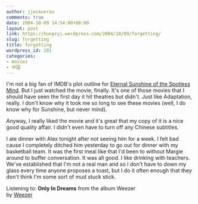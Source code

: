 ```yaml
---
author: jjackunrau
comments: true
date: 2004-10-09 14:54:00+00:00
layout: post
link: https://hungryj.wordpress.com/2004/10/09/forgetting/
slug: forgetting
title: forgetting
wordpress_id: 281
categories:
- movies
- 中国
---
```


I'm not a big fan of IMDB's plot outline for [Eternal Sunshine of the Spotless Mind](http://imdb.com/title/tt0338013/).  But I just watched the movie, finally.  It's one of those movies that I should have seen the first day it hit theatres but didn't.  Just like Adaptation, really.  I don't know why it took me so long to see these movies (well, I do know why for Sunshine, but never mind).  
  
Anyway, I really liked the movie and it's great that my copy of it is a nice good quality affair.  I didn't even have to turn off any Chinese subtitles.  
  
I ate dinner with Alex tonight after not seeing him for a week.  I felt bad cause I completely ditched him yesterday to go out for dinner with my basketball team.  It was the first meal like that I'd been to without Margie around to buffer conversation.  It was all good.  I like drinking with teachers.  We've established that I'm not a real man and so I don't have to down my glass every time anyone proposes a toast, but I do it often enough that they don't think I'm some sort of mud stuck stick.  
  
Listening to: **Only In Dreams** from the album Weezer   
by [Weezer](http://www.google.com/search?q=%22Weezer%22)
